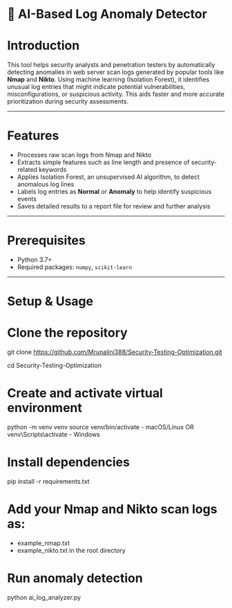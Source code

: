 # 🔐 AI-Based Log Anomaly Detector

# Introduction

This tool helps security analysts and penetration testers by automatically detecting anomalies in web server scan logs generated by popular tools like **Nmap** and **Nikto**. Using machine learning (Isolation Forest), it identifies unusual log entries that might indicate potential vulnerabilities, misconfigurations, or suspicious activity. This aids faster and more accurate prioritization during security assessments.

---

# Features

- Processes raw scan logs from Nmap and Nikto
- Extracts simple features such as line length and presence of security-related keywords
- Applies Isolation Forest, an unsupervised AI algorithm, to detect anomalous log lines
- Labels log entries as **Normal** or **Anomaly** to help identify suspicious events
- Saves detailed results to a report file for review and further analysis

---

# Prerequisites

- Python 3.7+
- Required packages: `numpy`, `scikit-learn`

---

# Setup & Usage

# Clone the repository
git clone https://github.com/Mrunalini388/Security-Testing-Optimization.git

cd Security-Testing-Optimization

# Create and activate virtual environment
python -m venv venv
source venv/bin/activate         - macOS/Linux
 OR
venv\Scripts\activate            - Windows

# Install dependencies
pip install -r requirements.txt

# Add your Nmap and Nikto scan logs as:
- example_nmap.txt
- example_nikto.txt
in the root directory

# Run anomaly detection
python ai_log_analyzer.py



